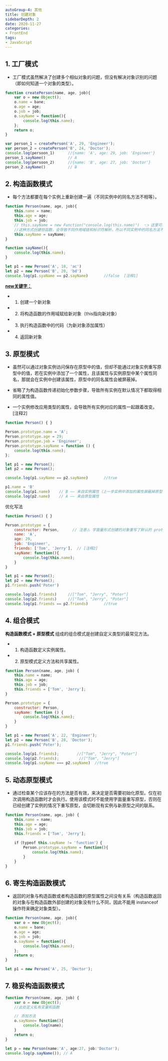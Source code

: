 ```yaml
---
autoGroup-4: 其他
title: 创建对象
sidebarDepth: 2
date: 2020-11-27
categories:
- FrontEnd
tags:
- JavaScript
---
```


## 1. 工厂模式

- 工厂模式虽然解决了创建多个相似对象的问题，但没有解决对象识别的问题（即如何知道一个对象的类型）。      

```js
function createPerson(name, age, job){
    var o = new Object();
    o.name = bane;
    o.age = age;
    o.job = job;
    o.sayName = function(){
        console.log(this.name);
    };
    return o;
}

var person_1 = createPerson('A', 29, 'Engineer');
var person_2 = createPerson('B', 24, 'Doctor');
console.log(persoon_1)      //{name: 'A', age: 29, job: 'Engineer'}
person_1.sayName()          // A
console.log(persoon_2)      //{name: 'B', age: 27, job: 'Doctor'}
person_2.sayName()          // B
```

## 2. 构造函数模式

- 每个方法都要在每个实例上重新创建一遍（不同实例中的同名方法不相等）。

```js
function Person(name, age, job){
    this.name = name;
    this.age = age;
    this.job = job;
    // this.sayName = new Function("console.log(this.name)")  👈 这里可以将sayName方法定义转移到构造函数外部（全局作用域中），但其弊端就是该函数只能被某个对象调用，且对象要定义很多方法时就要在全局定义很多个函数，这就没有封装性可言了。   
    //这种方式创建但函数，会导致不同作用域链和标识符解析，所以不同实例中的同名方法不想等 [注释1]
    this.sayName = sayName;
}

function sayName(){
    console.log(this.name);
}

let p1 = new Person('A', 18, 'ac')
let p2 = new Person('B', 20, 'bd')
console.log(p1.syaName == p2.sayName)       //false  [注释1]
```

**[new关键字：](https://www.dodolo.top/pages/frontEnd/javascript/new.html)**   
- 1. 创建一个新对象   
- 2. 将构造函数的作用域赋给新对象（this指向新对象）   
- 3. 执行构造函数中的代码（为新对象添加属性）   
- 4. 返回新对象


## 3. 原型模式

- 虽然可以通过对象实例访问保存在原型中的值，但却不能通过对象实例重写原型中的值，若在实例中添加了一个属性，且该属性与实例原型中某个属性同名，那就会在实例中创建该属性，原型中的同名属性会被屏蔽掉。

- 省略了为构造函数传递初始化参数步骤，导致所有实例在默认情况下都取得相同的属性值。

- 一个实例修改应用类型的属性，会导致所有实例对应的属性一起跟着改变。\[注释2\]

```js
function Person() { }

Person.prototype.name = 'A';
Person.prototype.age = 29;
Person.prototype.job = 'Engineer';
Person.prototype.sayName = function () {
    console.log(this.name);
};

let p1 = new Person();
let p2 = new Person();

console.log(p1.sayName == p2.sayName)       //true

p1.name = 'B'
console.log(p1.name)    // B —— 来自实例属性（上一步实例中添加的属性屏蔽掉原型中的同名属性）
console.log(p2.name)    // A —— 来自原型属性
```

优化写法   

```js
function Person() { }

Person.prototype = {
    constructor: Person,      // 注意⚠️ 字面量形式创建的对象重写了默认的 prototype 对象，因此 constructor 属性也就变成了新对象的 constructor 属性（指向 Object 构造函数），所以此处需修改其指向 Person 构造函数。另外，这种方式重设 constructor 属性会导致其 [[Enumerable]] 特性变为 true（原生默认false 不可枚举），可用 Object.defineproperty() 修改。
    name: 'A',
    age: 29,
    job: 'Engineer',
    friends: ['Tom', 'Jerry'],  // [注释2]
    sayName: function(){
        console.log(this.name);
    }
}

let p1 = new Person();
let p2 = new Person();
p1.friends.push('Poter')

console.log(p1.friends)     //["Tom", "Jerry", "Poter"]
console.log(p2.friends)     //["Tom", "Jerry", "Poter"]
console.log(p1.friends == p2.friends)       //true
```

## 4. 组合模式

**构造函数模式 + 原型模式** 组成的组合模式是创建自定义类型的最常见方法。

- 1. 构造函数定义实例属性。   
- 2. 原型模式定义方法和共享属性。   

```js
function Person(name, age, job) {
    this.name = name;
    this.age = age;
    this.job = job;
    this.friends = ['Tom', 'Jerry'];
}

Person.prototype = {
    constructor: Person,
    sayName: function () {
        console.log(this.name);
    }
}

let p1 = new Person('A', 22, 'Engineer');
let p2 = new Person('B', 28, 'Doctor');
p1.friends.push('Poter');

console.log(p1.friends);        //["Tom", "Jerry", "Poter"]
console.log(p2.friends);         //["Tom", "Jerry"]
console.log(p1.sayName === p2.sayName)  //true
```


## 5. 动态原型模式

- 通过检查某个应该存在的方法是否有效，来决定是否需要初始化原型。仅在初次调用构造函数时才会执行。使用该模式时不能使用字面量重写原型，否则在已经创建了实例的情况下重写原型，会切断现有实例与新原型之间的联系。   

```js
function Person(name, age, job) {
    this.name = name;
    this.age = age;
    this.job = job;
    this.friends = ['Tom', 'Jerry'];
    
    if（typeof this.sayName != 'function'）{
        Person.prototype.sayName = function(){
            console.log(this.name);
        }
    }
}
```

## 6. 寄生构造函数模式

- 返回的对象与构造函数或者构造函数的原型属性之间没有关系（构造函数返回的对象与在构造函数外部创建的对象没有什么不同，因此不能用 instanceof 操作符来确定对象类型）。    

```js
function Person(name, age, job){
    var o = new Object();
    o.name = bane;
    o.age = age;
    o.job = job;
    o.sayName = function(){
        console.log(this.name);
    };
    return o;
}

let p1 = new Person('A', 25, 'Doctor');
```

## 7. 稳妥构造函数模式

```js
function Person(name, age, job) {
    var o = new Object();
    //此处定义私有变量和函数

    // 添加方法
    o.sayName= function(){
        console.log(name);
    }
    return o;
}

let p = new Person(name:'A', age:27, job:'Doctor');
console.log(p.sayName()); // A

```
